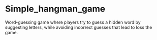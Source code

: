 # Simple_hangman_game
Word-guessing game where players try to guess a hidden word by suggesting letters, while avoiding incorrect guesses that lead to loss the game.




